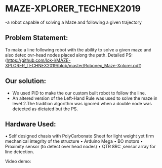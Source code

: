 # MAZE-XPLORER_TECHNEX2019
-a robot capable of solving a Maze and following a given trajectory

## Problem Statement:
To make a line following robot with the ability to solve a given maze and also detec ovr-head nodes placed along the path.
Detailed PS:(https://github.com/lok-i/MAZE-XPLORER_TECHNEX2019/blob/master/Robonex_Maze-Xplorer.pdf)


## Our solution:
* We used PID to make the our custom built robot to follow the line.
* An altered version of the Left-Hand Rule was used to solve the maze in level 2.The tradition algorithm was ignored when a      double node was detected as dictated but the PS.

## Hardware Used:

• Self designed chasis with PolyCarbonate Sheet for light weight yet firm mechanical integrity of the structure
• Arduino Mega
• BO motors
• Proximity sensor (to detect over head nodes)
•  QTR 8RC ,sensor array for line detection.

Video demo:
  
